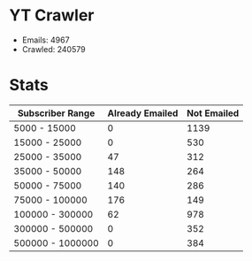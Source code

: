# YT Crawler
- Emails: 4967
- Crawled: 240579

# Stats
| Subscriber Range  | Already Emailed | Not Emailed |
|-------|-------|-------|
| 5000 - 15000 | 0 | 1139 |
| 15000 - 25000 | 0 | 530 |
| 25000 - 35000 | 47 | 312 |
| 35000 - 50000 | 148 | 264 |
| 50000 - 75000 | 140 | 286 |
| 75000 - 100000 | 176 | 149 |
| 100000 - 300000 | 62 | 978 |
| 300000 - 500000 | 0 | 352 |
| 500000 - 1000000 | 0 | 384 |
